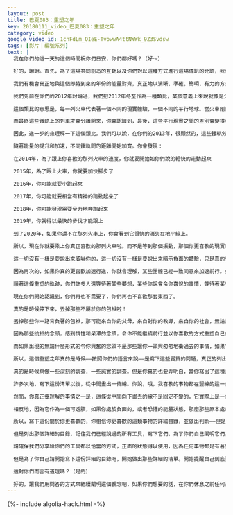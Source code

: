```yaml
---
layout: post
title: 巴夏083：重塑之年
key: 20180111_video_巴夏083：重塑之年
category: video
google_video_id: 1cnFdLm_OIeE-TvowwA4ttNWWk_9Z3Svdsw
tags: [影片｜編號系列]
text: |
  我在你們的這一天的這個時間祝你們日安，你們都好嗎？（好～）

  好的，謝謝。首先，為了這場共同創造的互動以及你們對以這種方式進行這場傳訊的允許，我們要再次的感謝你們。我們將以朗誦這個標題為《2014——重塑之年》來開始這場傳訊。

  我們有機會真正地與這個即將到來的年份的能量對齊，真正地以清晰，準確，簡明，有力的方式來應用我們這三十年來同你們分享過的工具，因此能真正地以更容易的方式，通過澄清你究竟更喜歡成為誰，來重塑你自己，並且與這個加速的能量相協調。

  我們先前在你們的2012年討論過，我們把2012年冬至作為一種類比，某個意義上來說就像是分棱鏡，我們請你們想像一下火車站作為類比。那裡的不同鐵軌上並排的停靠著許多火車，但是，我們所有的火車即將駛離車站，沿著各自的軌道出發，一點一點的，所有的軌道會分離越來越遠，越來越遠，越來越遠⋯⋯因此，所有的火車最終會完全的開往不同的方向。

  這個類比的意思是，每一列火車代表著一個不同的現實體驗，一個不同的平行地球。當火車剛剛駛離車站的時候，軌道之間還是靠近在一起，那樣就給了你們一個機會。如果你在某一列火車上，你真正的決定不喜歡留在上邊，你還是可以跳下去，再跳到另一列火車上，因為這些火車彼此間還是非常的靠近，還是非常緩慢的前行。

  而最終這些鐵軌上的列車才會分離開來，你會認識到，最後，這些平行現實之間的差別會變得如此的巨大，以至於再從一列火車換到另一列火車上，將會變得越來越困難，越來越不可能。因為不同鐵軌間會分離得如此遙遠。你們甚至不太可能發現另一列火車和另一個平行現實，他們與你所在的列車的振動已經毫無關係。因此，確定你所乘的火車就是你真正更喜歡的火車，這是非常重要的。這樣，你就可以繼續留在那列火車上，體驗你真正更喜歡的平行現實的地球，那最為符合你的最高的喜悅。

  因此，進一步的來理解一下這個類比。我們可以說，在你們的2013年，很顯然的，這些鐵軌分離的有一點點遠了，這些火車開動的有一點點快了。你可以把其比作，你可能會偶然的下車走走，也就是說，你還是可以下車，你還是可以在火車旁邊走動，你還是可以比較容易地乘上你真正喜歡的那個列車。2014年，這些火車會有一點提速。

  隨著能量的提升和加速，不同鐵軌間的距離開始加寬。你會發現：

  在2014年，為了跟上你喜歡的那列火車的速度，你就要開始如你們說的輕快的走動起來

  2015年，為了跟上火車，你就要加快腳步了

  2016年，你可能就要小跑起來

  2017年，你可能就要相當有精神的跑動起來了

  2018年，你可能發現需要全力地奔跑起來

  2019年，你就得以最快的步伐才能跟上

  到了2020年，如果你還不在那列火車上，你會看到它很快的消失在地平線上。

  所以，現在你就要乘上你真正喜歡的那列火車啦。而不是等到那個振動，那個你更喜歡的現實已經離你太遠，需要太多的努力，太多的奮鬥，太多的勞苦才能趕上那列火車，或者，甚至是你讓自己根本趕不上那列火車了。

  這一切沒有一樣是要說出來威嚇你的，這一切沒有一樣是要說出來暗示負面的體驗，只是真的要讓你知道，你才是決定加速事物的那個人，這是你說你更喜歡事物能夠加速起來，你想要更快的體驗，更快的顯化出你想要的現實，所以我們給你們提出這個類比，好讓你們能夠理解怎樣來加快自己的腳步，乘上那列火車，存在於那個平行現實振動中，以你們喜悅興奮的狀態去行動，宜早不宜遲。

  因為再次的，如果你真的更喜歡加速行進，你就會理解，某些團體已經一致同意來加速前行。如果你想要成為加速的團體當中的一份子，那麼現在明確的進行定義就非常重要，現在就該真正的，真正的堅定而勇敢的去做那些令你喜悅興奮的事情了，現在就清楚明確地使用那些我們分享給你們的工具吧，真正的以你喜歡的方式在你的生活中前進，重塑你自己。

  順著這條重塑的軌跡，你們許多人還等待著某些夢想，某些你說會令你喜悅的事情，等待著某些你有激情的事情。但是實際上你是在阻礙著自己，你在抑制著本質的自己，你已經嚇壞了，害怕在某個方向上前行，由於這樣或那樣的原因，這樣或那樣的合理化，你們的社會往往使你們相信：你既沒有價值，又不會做你真正喜歡的事情；或者你不相信，做你喜歡的事情能以非常豐富的方式支持你的生活；或者是其他許多的藉口和合理化的解釋。那些都是你們的社會對你們的填鴨式的洗腦。

  現在你們開始認識到，你們再也不需要了，你們再也不喜歡那套東西了。

  真的是時候停下來，丟掉那些不屬於你的包袱啦！

  丟掉那些你一路背負著的包袱，那可能來自你的父母，來自對你的教導，來自你的社會，無論是來自誰的。

  因為那些抗拒的念頭，感到惰性和呆滯的念頭，令你不能繼續前行並以你喜歡的方式重塑自己的念頭，它們只是來告訴你一個徵兆，那就是：你一定要費盡心力拖拽著的那些信條和觀念，真的不是你的！因為，真正屬於你的觀念和信條，絕不會是負擔，不會壓迫的你疲憊不堪！如果有些事物是你的激情所在，那麼就會像我們上次傳訊中說過的那樣，你會感覺輕盈的像一根羽毛。

  而如果出現的無論什麼形式的令你興奮的念頭不是那些讓你一頭興匆匆地衝過去的事情，如果它沒有完全的強烈的影響到你，讓你大吃一驚，使你感到狂喜，沒有什麼妨礙你去做那些讓你感動興奮的事情，那麼有些事物就過濾掉了那種興奮，使它感覺上去似乎沒有它應有的力量，那些事物就只是你買賬的那些觀念和定義，而且這些與你更喜歡成為什麼樣的人一點關係也沒有。

  所以，這個重塑之年真的是時候——按照你們的語言來說——是寫下這些實質的問題，真正的列出一個詳細的目錄，和一份記錄兩類事物的詳細目錄的時候了。一份寫上那些我們以前跟你們陳述過的澄清定義的觀念和工具，並且真正地開始學習和使用這些工具。（另一份：）真正的還要寫出一列清單，上邊包括的是你說你更喜歡的事情，然而你還沒去行動的，還有另一列清單，上邊包括的是妨礙了你的事情，你所恐懼的事情，以及你相信買賬的那些負面的定義和觀念。

  真的是時候來做一些深刻的調查，一些誠實的調查。但是你真的也要弄明白，當你寫出了這種清單的時候，你就注意到了這些讓你興奮喜悅的事情，和那些相反的事情，就是你們所說的正面和反面，你們喜歡的事物，你們不喜歡的事物。

  許多次地，寫下這份清單以後，從中間畫出一條線。你說，哦，我喜歡的事物都在豎線的這一側，我不喜歡的事物都在豎線的另一側。在你喜歡的這一欄的頂部你會發現你的欣賞感激，你的興奮；在你不喜歡的這一欄的頂部你會發現你的輕視貶低，你的恐懼。

  然而，你真正要理解的事情之一是，這條從中間向下畫去的線不是固定不變的，它實際上是一個可透膜。那麼，當你處在你喜歡的那一欄的頂部，興奮和歡樂的狀態的時候，那些在另一邊的，負面的一邊的，你不具備的卻渴望顯化的，更喜歡顯化的，就在那裡，那些被你列出來然而還沒有顯化的事物——因為你還沒有完全的依照你的興奮去行動，比如你可能會說的：「我感覺沒有被支持，我想要被支持，我感覺我還沒有被支持，所以就進入到了負面的一側，我還沒有那些資源，那還沒有顯化。」——但是如果你處於興奮喜悅的狀態，那麼那些位於豎線另外一側的事物（你想要的，卻還沒顯化的事物）就會開始轉化到另一側來。

  相反地，因為它作為一個可透膜，如果你處於負面的，或者恐懼的能量狀態，那麼那些原本處於正面一側的事物就會開始轉向到負面一側，這條中間線可以從兩個方向被來回穿越。所以你想要確定如果這就是你更喜歡的，你就留在這種興奮喜悅的振動當中，這樣，那些你更想要顯化而還沒有顯化的事物，那些代表了你的夢想的事物，就能夠穿過那個可透膜，那條線，來到另一邊以某種正面的方式顯化出來。再次的，如果你處於恐懼的一側，你就只會把那些你擁有的正面事物拖到另一側當中了。

  所以，寫下這份關於你更喜歡的，你相信你更喜歡的這類事物的詳細目錄，並做出判斷——但是要記住，你還要放下預期，這也是工具之一——列出這樣的清單，這樣做很好，但是你還要記住，事物的顯化可以是多種多樣的，你的想像，你的心智可能還無法預知會是什麼樣的情形。不必剛硬地強求事物會按照你想要的方式在你的生活中顯化出來，讓它以你的高我知道的最好的服務於你的方式顯化出來。

  但是列出那個詳細的目錄，記住我們已經說過的所有工具，寫下它們，為了你們自己闡明它們。因為許多情況下你認為你已經瞭解了工具，你可能甚至手中就握著某個工具，但是是用一種不恰當的方式。比如你拿著一把鋸子，要鋸掉一段木頭，但是如果你把鋸子拿反了，你用沒有鋸齒的一邊對著木頭，鋸來鋸去，鋸來鋸去，鋸來鋸去，卻奇怪為什麼就是據不斷，然後，忽然間認識到，等一下，工具不是這麼用的，需要以正面的振動方式來使用它，然後你把鋸齒朝下，就像切黃油一樣鋸斷了木頭。

  請確保我們分享給你們的工具都以恰當的方式，正面的狀態得以使用，因為任何事物都是有著雙重用途的，既有正面又有負面，甚至是我們贈與你的這些工具。所以，要讓你自己處在適當的狀態，寫下所有你偏愛的事物的詳細目錄。為了你自己清楚的把它們表達出來，無論是什麼形式，對你有效就好。你可以把他們寫下來，可以創造一些符號，可以創作音樂，可以創作色彩繽紛的繪畫，無論你想像的什麼形式來表達他們。

  但是為了你自己請開始寫下這份詳細的目錄吧，開始做出那些詳細的清單。開始提醒自己到底更喜歡什麼，不喜歡什麼，那些工具會幫助你們一直處在你喜歡的狀態當中。做好那份詳細的目錄，它會更容易的幫助你評估你自己，真正的理解到當你脫離了你喜歡的那條軌道時，它會幫助你重回正軌，而那份目錄會提供給你機會真正地，乾淨地，徹底地，一步一步地，在這個即將到來的新的2014年的加速能量裡，以你更喜歡的方式重塑你自己。

  這對你們而言有道理嗎？（是的）

  好的。讓我們用問答的方式來繼續闡明這個觀念吧，如果你們想要的話，在你們休息之前任何還沒有回答的問題，我們會在你們餐後繼續解答，但是現在，讓我們繼續那個方向的討論，再次的為了這場共同創出的互動，向你們表達我們最深切的感激，作為回報，我們會開始回答你們的問題和陳述。
---
```


{%- include algolia-hack.html -%}
